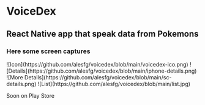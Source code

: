 # VoiceDex
<h2>
React Native app that speak data from Pokemons
</h2>
<h3>Here some screen captures</h3>
![Icon](https://github.com/alesfg/voicedex/blob/main/voicedex-ico.png)
![Details](https://github.com/alesfg/voicedex/blob/main/iphone-details.png)
![More Details](https://github.com/alesfg/voicedex/blob/main/sc-details.png)
![List](https://github.com/alesfg/voicedex/blob/main/list.jpg)


Soon on Play Store
